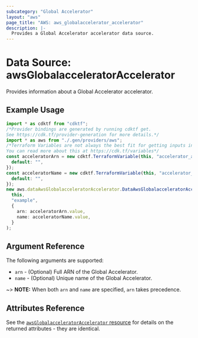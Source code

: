 ```yaml
---
subcategory: "Global Accelerator"
layout: "aws"
page_title: "AWS: aws_globalaccelerator_accelerator"
description: |-
  Provides a Global Accelerator accelerator data source.
---
```


# Data Source: awsGlobalacceleratorAccelerator

Provides information about a Global Accelerator accelerator.

## Example Usage

```typescript
import * as cdktf from "cdktf";
/*Provider bindings are generated by running cdktf get.
See https://cdk.tf/provider-generation for more details.*/
import * as aws from "./.gen/providers/aws";
/*Terraform Variables are not always the best fit for getting inputs in the context of Terraform CDK.
You can read more about this at https://cdk.tf/variables*/
const acceleratorArn = new cdktf.TerraformVariable(this, "accelerator_arn", {
  default: "",
});
const acceleratorName = new cdktf.TerraformVariable(this, "accelerator_name", {
  default: "",
});
new aws.dataAwsGlobalacceleratorAccelerator.DataAwsGlobalacceleratorAccelerator(
  this,
  "example",
  {
    arn: acceleratorArn.value,
    name: acceleratorName.value,
  }
);

```

## Argument Reference

The following arguments are supported:

* `arn` - (Optional) Full ARN of the Global Accelerator.
* `name` - (Optional) Unique name of the Global Accelerator.

\~> **NOTE:** When both `arn` and `name` are specified, `arn` takes precedence.

## Attributes Reference

See the [`awsGlobalacceleratorAccelerator` resource](/docs/providers/aws/r/globalaccelerator_accelerator.html) for details on the
returned attributes - they are identical.
